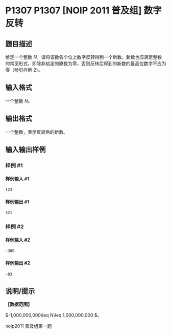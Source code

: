 # P1307 P1307 [NOIP 2011 普及组] 数字反转

## 题目描述

给定一个整数 $N$，请将该数各个位上数字反转得到一个新数。新数也应满足整数的常见形式，即除非给定的原数为零，否则反转后得到的新数的最高位数字不应为零（参见样例 2）。


## 输入格式

一个整数 $N$。


## 输出格式

一个整数，表示反转后的新数。


## 输入输出样例

### 样例 #1

#### 样例输入 #1

```
123
```

#### 样例输出 #1

```
321
```

### 样例 #2

#### 样例输入 #2

```
-380
```

#### 样例输出 #2

```
-83
```

## 说明/提示

**【数据范围】**

$-1,000,000,000\leq N\leq 1,000,000,000 $。

noip2011 普及组第一题

